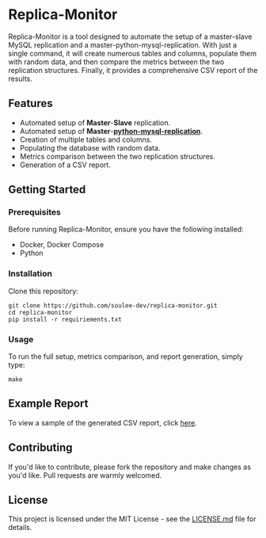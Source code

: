 # Replica-Monitor

Replica-Monitor is a tool designed to automate the setup of a master-slave MySQL replication and a master-python-mysql-replication. With just a single command, it will create numerous tables and columns, populate them with random data, and then compare the metrics between the two replication structures. Finally, it provides a comprehensive CSV report of the results.

## Features

- Automated setup of **Master**-**Slave** replication.
- Automated setup of **Master**-**[python-mysql-replication](https://github.com/julien-duponchelle/python-mysql-replication)**.
- Creation of multiple tables and columns.
- Populating the database with random data.
- Metrics comparison between the two replication structures.
- Generation of a CSV report.

## Getting Started

### Prerequisites

Before running Replica-Monitor, ensure you have the following installed:

- Docker, Docker Compose
- Python

### Installation

Clone this repository:

```
git clone https://github.com/soulee-dev/replica-monitor.git
cd replica-monitor
pip install -r requiriements.txt
```

### Usage

To run the full setup, metrics comparison, and report generation, simply type:

```
make
```

## Example Report

To view a sample of the generated CSV report, click [here](https://github.com/soulee-dev/replica-monitor/blob/main/diff_metrics.pdf).

## Contributing

If you'd like to contribute, please fork the repository and make changes as you'd like. Pull requests are warmly welcomed.

## License

This project is licensed under the MIT License - see the [LICENSE.md](LICENSE.md) file for details.
